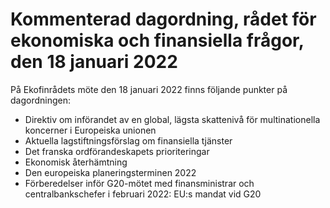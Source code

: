# Kommenterad dagordning, rådet för ekonomiska och finansiella frågor, den 18 januari 2022

På Ekofinrådets möte den 18 januari 2022 finns följande punkter på dagordningen:

* Direktiv om införandet av en global, lägsta skattenivå för multinationella koncerner i Europeiska unionen
* Aktuella lagstiftningsförslag om finansiella tjänster
* Det franska ordförandeskapets prioriteringar
* Ekonomisk återhämtning
* Den europeiska planeringsterminen 2022
* Förberedelser inför G20-mötet med finansministrar och centralbankschefer i februari 2022: EU:s mandat vid G20
